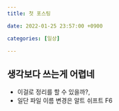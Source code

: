 ```yaml
---
title: 첫 포스팅

date: 2022-01-25 23:57:00 +0900

categories: [일상]

---
```


## 생각보다 쓰는게 어렵네
- 이걸로 정리를 할 수 있을까?,
- 일단 파일 이름 변경은 알트 쉬프트 F6
